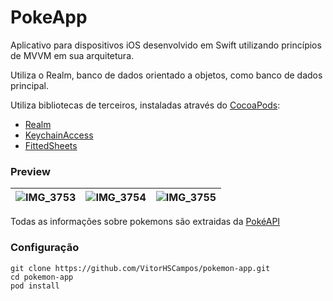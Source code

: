 # PokeApp

Aplicativo para dispositivos iOS desenvolvido em Swift utilizando princípios de MVVM em sua arquitetura.

Utiliza o Realm, banco de dados orientado a objetos, como banco de dados principal. 

Utiliza bibliotecas de terceiros, instaladas através do [CocoaPods](https://cocoapods.org):
- [Realm](https://realm.io)
- [KeychainAccess](https://github.com/kishikawakatsumi/KeychainAccess)
- [FittedSheets](https://github.com/gordontucker/FittedSheets)

### Preview
| ![IMG_3753](https://user-images.githubusercontent.com/32250140/106971052-e13c9d00-672c-11eb-8b3e-d416365bf0b9.PNG)  | ![IMG_3754](https://user-images.githubusercontent.com/32250140/106971055-e3066080-672c-11eb-8593-3d44f07ee1fd.PNG)  | ![IMG_3755](https://user-images.githubusercontent.com/32250140/106971058-e4d02400-672c-11eb-856c-5b14ae3fba06.PNG)  |
|---|---|---|



Todas as informações sobre pokemons são extraidas da [PokéAPI](https://pokeapi.co)

### Configuração
```
git clone https://github.com/VitorHSCampos/pokemon-app.git
cd pokemon-app
pod install
```
